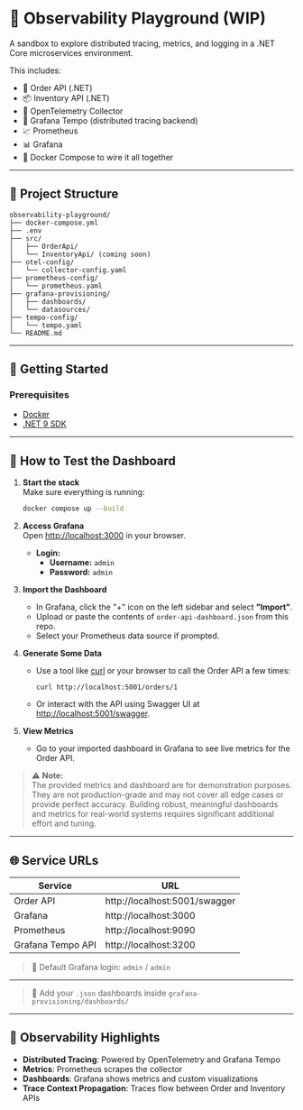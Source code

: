 # 🧪 Observability Playground (WIP)

A sandbox to explore distributed tracing, metrics, and logging in a .NET Core microservices environment.

This includes:
- 🛒 Order API (.NET)
- 📦 Inventory API (.NET)
- 📡 OpenTelemetry Collector
- 🧵 Grafana Tempo (distributed tracing backend)
- 📈 Prometheus
- 📊 Grafana
- 🐳 Docker Compose to wire it all together

---

## 📁 Project Structure

```
observability-playground/
├── docker-compose.yml
├── .env
├── src/
│   ├── OrderApi/
│   └── InventoryApi/ (coming soon)
├── otel-config/
│   └── collector-config.yaml
├── prometheus-config/
│   └── prometheus.yaml
├── grafana-provisioning/
│   ├── dashboards/
│   └── datasources/
├── tempo-config/
│   └── tempo.yaml
└── README.md
```

---

## 🚀 Getting Started

### Prerequisites

- [Docker](https://www.docker.com/)
- [.NET 9 SDK](https://dotnet.microsoft.com/)

---

## 🧪 How to Test the Dashboard

1. **Start the stack**  
   Make sure everything is running:
   ```bash
   docker compose up --build
   ```

2. **Access Grafana**  
   Open [http://localhost:3000](http://localhost:3000) in your browser.  
   - **Login:**  
     - **Username:** `admin`  
     - **Password:** `admin`

3. **Import the Dashboard**  
   - In Grafana, click the "+" icon on the left sidebar and select **"Import"**.
   - Upload or paste the contents of `order-api-dashboard.json` from this repo.
   - Select your Prometheus data source if prompted.

4. **Generate Some Data**  
   - Use a tool like [curl](https://curl.se/) or your browser to call the Order API a few times:  
     ```
     curl http://localhost:5001/orders/1
     ```
   - Or interact with the API using Swagger UI at [http://localhost:5001/swagger](http://localhost:5001/swagger).

5. **View Metrics**  
   - Go to your imported dashboard in Grafana to see live metrics for the Order API.

> ⚠️ **Note:**  
> The provided metrics and dashboard are for demonstration purposes. They are not production-grade and may not cover all edge cases or provide perfect accuracy. Building robust, meaningful dashboards and metrics for real-world systems requires significant additional effort and tuning.

---

## 🌐 Service URLs

| Service           | URL                                  |
|-------------------|--------------------------------------|
| Order API         | http://localhost:5001/swagger        |       |
| Grafana           | http://localhost:3000                |
| Prometheus        | http://localhost:9090                |
| Grafana Tempo API | http://localhost:3200                |

> 🧑 Default Grafana login: `admin` / `admin`

---

> 📝 Add your `.json` dashboards inside `grafana-provisioning/dashboards/`

---

## 🧪 Observability Highlights

- **Distributed Tracing**: Powered by OpenTelemetry and Grafana Tempo
- **Metrics**: Prometheus scrapes the collector
- **Dashboards**: Grafana shows metrics and custom visualizations
- **Trace Context Propagation**: Traces flow between Order and Inventory APIs